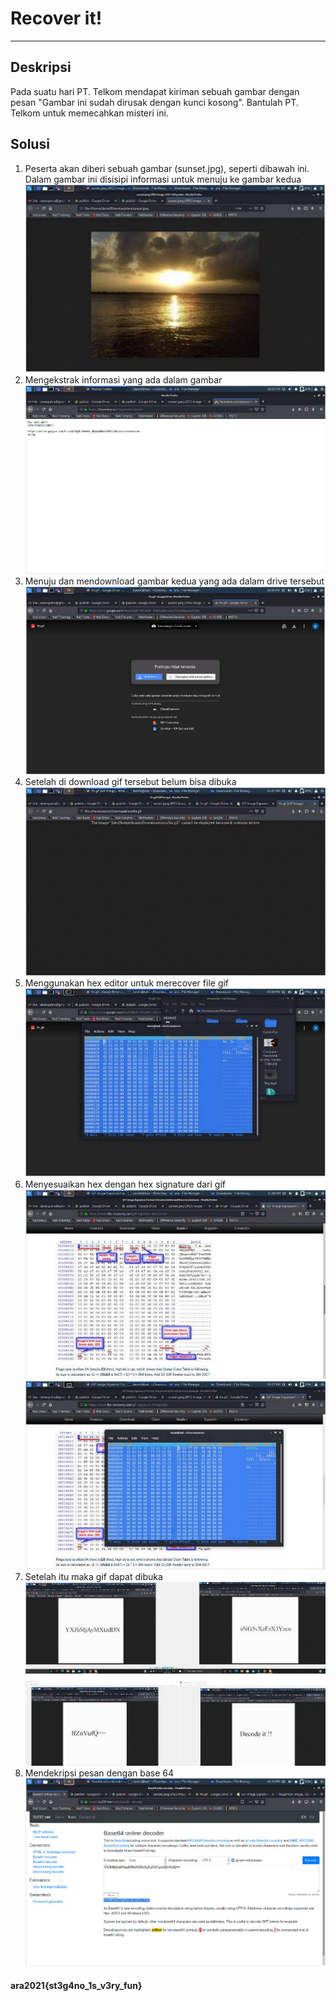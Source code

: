 # Recover it!
---
## Deskripsi
Pada suatu hari PT. Telkom mendapat kiriman sebuah gambar dengan pesan "Gambar ini sudah dirusak dengan kunci kosong". Bantulah PT. Telkom untuk memecahkan misteri ini.
## Solusi
1. Peserta akan diberi sebuah gambar (sunset.jpg), seperti dibawah ini. Dalam gambar ini disisipi informasi untuk menuju ke gambar kedua ![](1.JPG)
2. Mengekstrak informasi yang ada dalam gambar ![](2.JPG)
3. Menuju dan mendownload gambar kedua yang ada dalam drive tersebut ![](3.JPG)
4. Setelah di download gif tersebut belum bisa dibuka ![](4.JPG)
5. Menggunakan hex editor untuk merecover file gif ![](5.JPG)
6. Menyesuaikan hex dengan hex signature dari gif ![](6.JPG) ![](7.JPG)
7. Setelah itu maka gif dapat dibuka ![](8.JPG)
8. Mendekripsi pesan dengan base 64 
![](9.JPG)

#### ara2021{st3g4no_1s_v3ry_fun}
